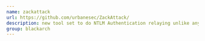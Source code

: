```yaml
---
name: zackattack
url: https://github.com/urbanesec/ZackAttack/
description: new tool set to do NTLM Authentication relaying unlike any other tool currently out there. URL : https://github.com/urbanesec/ZackAttack/ Groups : blackarch blackarch-networking blackarch-scanner blackarch-cracker
group: blackarch
---
```


